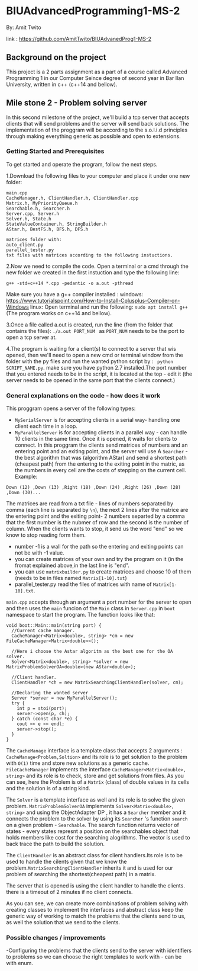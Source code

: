# BIUAdvancedProgramming1-MS-2
By: Amit Twito

link :
https://github.com/AmitTwito/BIUAdvanedProg1-MS-2

## Background on the project
This project is a 2 parts assignment as a part of a course called Advanced Programming 1 in our Computer Seince degree of second year in Bar Ilan University, written in c++ (c++14 and bellow).

## Mile stone 2 - Problem solving server
In this second milestone of the project, we'll build a tcp server that accepts clients that will send problems and the server 
will send back solutions. The implementation of the proggram will be according to the s.o.l.i.d principles through making everything generic as possible and open to extensions.

### Getting Started and Prerequisites

To get started and operate the program, follow the next steps.

1.Download the following files to your computer and place it under one new folder:
```
main.cpp
CacheManager.h, ClientHandler.h, ClientHandler.cpp
Matrix.h, MyPriorityQueue.h
Searchable.h, Searcher.h
Server.cpp, Server.h
Solver.h, State.h
StateValueContainer.h, StringBuilder.h
AStar.h, BestFS.h, BFS.h, DFS.h

matrices folder with:
auto_client.py
parallel_tester.py
txt files with matrices according to the following instuctions.

```

2.Now we need to compile the code. Open a terminal or a cmd through the new folder we created in the first instuction and type the following line:
```
g++ -std=c++14 *.cpp -pedantic -o a.out -pthread
```
Make sure you have a g++ compiler installed : 
windows:
https://www.tutorialspoint.com/How-to-Install-Cplusplus-Compiler-on-Windows
linux:
Open terminal and run the following:
```sudo apt install g++```
(The program works on c++14 and bellow).

3.Once a file called a.out is created, run the line (from the folder that contains the files):
```./a.out PORT_NUM ```  as ```PORT_NUM``` needs to be the port to open a tcp server at.

4.The program is waiting for a client(s) to connect to a server that wis opened, then we'll need to open a new cmd or terminal window
from the folder with the py files and run the wanted python script by : ``` python SCRIPT_NAME.py```.
make sure you have python 2.7 installed.The port number that you entered needs to be in the script, it is located at the top - edit it (the server needs to be opened in the same port that the clients connect.)

### General explanations on the code - how does it work
This proggram opens a server of the following types:
* ```MySerialServer``` is for accepting clients in a serial way- handling one client each time in a loop.
* ```MyParallelServer``` is for accepting clients in a parallel way - can handle 10 clients in the same time.
Once it is opened, it waits for clients to connect. In this proggram the clients send matrices of numbers and an entering point and an exiting point, and the server will use A ```Searcher``` - the best algorithm that was (algorithm AStar) and send a shortest path (cheapest path) from the entering to the exiting point in the matric, as the numbers in every cell are the costs of stepping on the current cell.
Example:
```
Down (12) ,Down (13) ,Right (18) ,Down (24) ,Right (26) ,Down (28) ,Down (30)...
```
The matrices are read from a txt file - lines of numbers separated by comma (each line is separated by ```\n```), the next 2 lines after the matrice are the entering point and the exiting point- 2 numbers separted by a comma that the first number is the nubmer of row and the second is the number of column. When the clients wants to stop, it send us the word "end" so we know to stop reading form them. 
* number -1 is a wall for the path so the entering and exiting points can not be with -1 value.
* you can create matrices of your own and try the program on it (in the fromat explained above,in the last line is "end".
* you can use ```matrixbuilder.py``` to create matrices and choose 10 of them (needs to be in files named ```Matrix[1-10].txt```)
* parallel_tester.py read the files of matrices with name of ```Matrix[1-10].txt```.



```main.cpp``` accepts through an argument a port number for the server to open
and then uses the ```main``` funcion of the ```Main``` class in ```Server.cpp``` in ```boot``` namespace to start the program.
The function looks like that:
```
void boot::Main::main(string port) {
  //Current cache manager.
  CacheManager<Matrix<double>, string> *cm = new FileCacheManager<Matrix<double>>();
  
  //Here i choose the Astar algoritm as the best one for the OA solver.
  Solver<Matrix<double>, string> *solver = new MatrixProblemSolverOA<double>(new AStar<double>);
  
  //Client handler.
  ClientHandler *ch = new MatrixSearchingClientHandler(solver, cm);
  
  //Declaring the wanted server
  Server *server = new MyParallelServer();
  try {
    int p = stoi(port);
    server->open(p, ch);
  } catch (const char *e) {
    cout << e << endl;
    server->stop();
  }
}
```

The ```CacheManage``` interface is a template class that accepts 2 arguments : ```CacheManage<Problem,Soltion>```
and its role is to get solution to the problem with ```O(1)``` time and store new solutions as a generic cache.
```FileCacheManager``` implements the interface ```CacheManager<Matrix<double>, string>``` and its role is to check, store and get solutions from files. As you can see, here the Problem is of a ```Matrix``` (class) of double values in its cells and the solution is of a string kind.

The ```Solver``` is a template interface as well and its role is to solve the given problem.
```MatrixProblemSolverOA``` implements ```Solver<Matrix<double>, string>``` and using the  ObjectAdapter DP , it has a ```Searcher```
member and it connects the problem to the solver by using its ```Searcher``` 's function ```search``` on a given problem  - ```Searchable```. The search function returns vector of states - every states represnt a position on the searchables object that holds members like cost for the searching alogrithms. The vector is used to back trace the path to build the solution.

The ```ClientHandler``` is an abstract class for client handlers.Its role is to be used to handle the cilents given that we know the problem.```MatrixSearchingClientHandler``` inherits it and is used for our problem of searching the shortest(cheapest path)
in a matrix.

The server that is opened is using the client handler to handle the clients. there is a timeout of 2 minutes if no client connects.

As you can see, we can create more combinations of problem solving with creating classes to implement the interfaces and abstract class keep the generic way of working to match the problems that the clients send to us, as well the solution that we send to the clients.


### Possible changes / improvements
-Configuring the problems that the clients send to the server with identifiers to problems so we can choose the right templates to work with - can be with enum.


